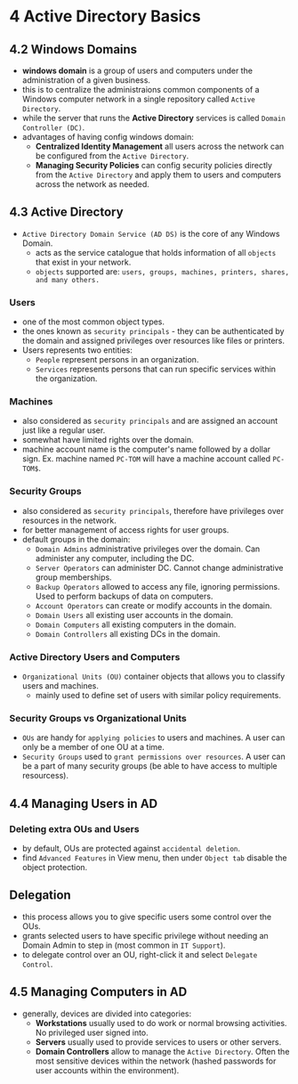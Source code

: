 # 4 Active Directory Basics

## 4.2 Windows Domains
- **windows domain** is a group of users and computers under the administration of a given business.
- this is to centralize the administraions common components of a Windows computer network in a single repository called `Active Directory`.
- while the server that runs the **Active Directory** services is called `Domain Controller (DC)`.
- advantages of having config windows domain:
    - **Centralized Identity Management** all users across the network can be configured from the `Active Directory`.
    - **Managing Security Policies** can config security policies directly from the `Active Directory` and apply them to users and computers across the network as needed.

## 4.3 Active Directory
- `Active Directory Domain Service (AD DS)` is the core of any Windows Domain.
    - acts as the service catalogue that holds information of all `objects` that exist in your network.
    - `objects` supported are: `users, groups, machines, printers, shares, and many others.`

### Users
- one of the most common object types.
- the ones known as `security principals` - they can be authenticated by the domain and assigned privileges over resources like files or printers.
- Users represents two entities:
    - `People` represent persons in an organization.
    - `Services` represents persons that can run specific services within the organization.

### Machines
- also considered as `security principals` and are assigned an account just like a regular user.
- somewhat have limited rights over the domain.
- machine account name is the computer's name followed by a dollar sign. Ex. machine named `PC-TOM` will have a machine account called `PC-TOM$`.

### Security Groups
- also considered as `security principals`, therefore have privileges over resources in the network.
- for better management of access rights for user groups.
- default groups in the domain:
    - `Domain Admins` administrative privileges over the domain. Can administer any computer, including the DC.
    - `Server Operators` can administer DC. Cannot change administrative group memberships.
    - `Backup Operators` allowed to access any file, ignoring permissions. Used to perform backups of data on computers.
    - `Account Operators` can create or modify accounts in the domain.
    - `Domain Users` all existing user accounts in the domain.
    - `Domain Computers` all existing computers in the domain.
    - `Domain Controllers` all existing DCs in the domain.

### Active Directory Users and Computers
- `Organizational Units (OU)` container objects that allows you to classify users and machines.
    - mainly used to define set of users with similar policy requirements.

### Security Groups vs Organizational Units
- `OUs` are handy for `applying policies` to users and machines. A user can only be a member of one OU at a time.
- `Security Groups` used to `grant permissions over resources`. A user can be a part of many security groups (be able to have access to multiple resourcess).

## 4.4 Managing Users in AD

### Deleting extra OUs and Users
- by default, OUs are protected against `accidental deletion`.
- find `Advanced Features` in View menu, then under `Object tab` disable the object protection.

## Delegation
- this process allows you to give specific users some control over the OUs.
- grants selected users to have specific privilege without needing an Domain Admin to step in (most common in `IT Support`).
- to delegate control over an OU, right-click it and select `Delegate Control`.

## 4.5 Managing Computers in AD
- generally, devices are divided into categories:
    - **Workstations** usually used to do work or normal browsing activities. No privileged user signed into.
    - **Servers** usually used to provide services to users or other servers.
    - **Domain Controllers** allow to manage the `Active Directory`. Often the most sensitive devices within the network (hashed passwords for user accounts within the environment).
